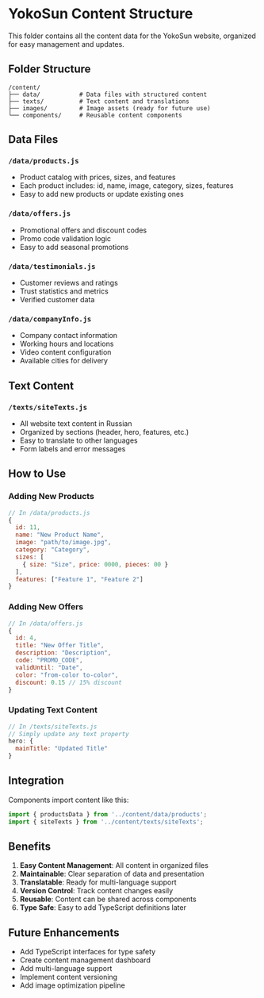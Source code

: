 # YokoSun Content Structure

This folder contains all the content data for the YokoSun website, organized for easy management and updates.

## Folder Structure

```
/content/
├── data/           # Data files with structured content
├── texts/          # Text content and translations
├── images/         # Image assets (ready for future use)
└── components/     # Reusable content components
```

## Data Files

### `/data/products.js`
- Product catalog with prices, sizes, and features
- Each product includes: id, name, image, category, sizes, features
- Easy to add new products or update existing ones

### `/data/offers.js`
- Promotional offers and discount codes
- Promo code validation logic
- Easy to add seasonal promotions

### `/data/testimonials.js`
- Customer reviews and ratings
- Trust statistics and metrics
- Verified customer data

### `/data/companyInfo.js`
- Company contact information
- Working hours and locations
- Video content configuration
- Available cities for delivery

## Text Content

### `/texts/siteTexts.js`
- All website text content in Russian
- Organized by sections (header, hero, features, etc.)
- Easy to translate to other languages
- Form labels and error messages

## How to Use

### Adding New Products
```javascript
// In /data/products.js
{
  id: 11,
  name: "New Product Name",
  image: "path/to/image.jpg",
  category: "Category",
  sizes: [
    { size: "Size", price: 0000, pieces: 00 }
  ],
  features: ["Feature 1", "Feature 2"]
}
```

### Adding New Offers
```javascript
// In /data/offers.js
{
  id: 4,
  title: "New Offer Title",
  description: "Description",
  code: "PROMO_CODE",
  validUntil: "Date",
  color: "from-color to-color",
  discount: 0.15 // 15% discount
}
```

### Updating Text Content
```javascript
// In /texts/siteTexts.js
// Simply update any text property
hero: {
  mainTitle: "Updated Title"
}
```

## Integration

Components import content like this:
```javascript
import { productsData } from '../content/data/products';
import { siteTexts } from '../content/texts/siteTexts';
```

## Benefits

1. **Easy Content Management**: All content in organized files
2. **Maintainable**: Clear separation of data and presentation
3. **Translatable**: Ready for multi-language support
4. **Version Control**: Track content changes easily
5. **Reusable**: Content can be shared across components
6. **Type Safe**: Easy to add TypeScript definitions later

## Future Enhancements

- Add TypeScript interfaces for type safety
- Create content management dashboard
- Add multi-language support
- Implement content versioning
- Add image optimization pipeline